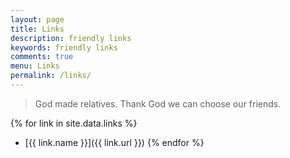 ```yaml
---
layout: page
title: Links
description: friendly links
keywords: friendly links
comments: true
menu: Links
permalink: /links/
---
```


> God made relatives. Thank God we can choose our friends.

{% for link in site.data.links %}
* [{{ link.name }}]({{ link.url }})
{% endfor %}
